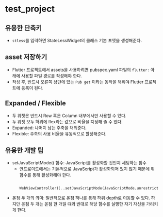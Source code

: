 # test_project

## 유용한 단축키
- `stless`를 입력하면 StateLessWidget의 클래스 기본 포맷을 생성해준다.

## asset 저장하기
- Flutter 프로젝트에서 assets을 사용하려면 pubspec.yaml 파일의 `flutter:` 아래에 사용할 파일 경로를 작성해야 한다.
- 작성 후, 반드시 오른쪽 상단에 있는 `Pub get` 이라는 동작을 해줘야 Flutter 프로젝트에 등록이 된다.

## Expanded / Flexible
- 두 위젯은 반드시 Row 혹은 Column 내부에서만 사용할 수 있다.
- 두 위젯 모두 하위에 flex라는 값으로 비율을 지정해 줄 수 있다.
- Expanded: 나머지 남는 주축을 채워준다.
- Flexible: 주축의 사용 비율을 유동적으로 할당해준다. 

## 유용한 개발 팁
- setJavaScriptMode() 함수: JavaScript를 활성화할 것인지 세팅하는 함수
  - 안드로이드에서는 기본적으로 JavaScript가 활성화되어 있지 않기 때문에 위 함수를 통해 활성화해야 한다.
      ```flutter
        WebViewController()..setJavaScriptMode(JavaScriptMode.unrestricted)
      ```
- 온점 두 개의 의미: 일반적으로 온점 하나를 통해 하위 depth로 이동할 수 있다. 하지만 온점 두 개는 온점 한 개일 떄와 반대로 해당 함수를 실행한 자기 자신을 가리키게 한다.